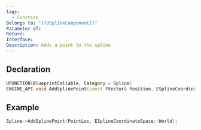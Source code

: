 ```yaml
---
tags:
  - Function
Belongs to: "[[USplineComponent]]"
Parameter of: 
Return: 
Interface: 
Description: Adds a point to the spline
---
```


## Declaration

```cpp
UFUNCTION(BlueprintCallable, Category = Spline) 
ENGINE_API void AddSplinePoint(const FVector& Position, ESplineCoordinateSpace::Type CoordinateSpace, bool bUpdateSpline = true);
```

## Example

```cpp
Spline->AddSplinePoint(PointLoc, ESplineCoordinateSpace::World);
```